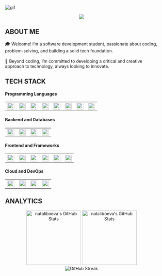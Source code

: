 ![gif](https://github.com/user-attachments/assets/10ad3ecf-e298-46cd-ab9c-f613be590f88)

<p align="center">
     <img src="https://readme-typing-svg.herokuapp.com?font=&center=true&width=380&height=45&lines=Nice+to+meet+you!" />


## ABOUT ME &nbsp;<img src="https://komarev.com/ghpvc/?username=nataliboeva&color=371D51&style=flat-square&label=Profile%20views&labelColor=FFFFFF" alt="" align="center"/></h2>🎓  Welcome! I’m a software development student, passionate about coding, problem-solving, and building a solid tech foundation.<br><br>🎯  Beyond coding, I’m committed to developing a critical and creative approach to technology, always looking to innovate.

## TECH STACK

####  Programming Languages
<table><tr>
<td><img src="https://cdn.jsdelivr.net/gh/devicons/devicon/icons/csharp/csharp-original.svg" height="22" alt="C#"></td>
<td><img src="https://img.shields.io/badge/C%23-7930B3" height="22" alt="C# badge"></td>
<td><img src="https://cdn.jsdelivr.net/gh/devicons/devicon/icons/java/java-original.svg" height="22" alt="Java"></td>
<td><img src="https://img.shields.io/badge/Java-E76F00" height="22" alt="Java badge"></td>
<td><img src="https://cdn.jsdelivr.net/gh/devicons/devicon/icons/cplusplus/cplusplus-original.svg" height="22" alt="C++"></td>
<td><img src="https://img.shields.io/badge/C++-00599C" height="22" alt="C++ badge"></td>
<td><img src="https://cdn.jsdelivr.net/gh/devicons/devicon/icons/javascript/javascript-original.svg" height="22" alt="JavaScript"></td>
<td><img src="https://img.shields.io/badge/JavaScript-F7DF1E" height="22" alt="JS badge"></td>
</tr></table>

#### Backend and Databases
<table><tr>
<td><img src="https://cdn.jsdelivr.net/gh/devicons/devicon/icons/dotnetcore/dotnetcore-original.svg" height="22" alt=".NET"></td>
<td><img src="https://img.shields.io/badge/.NET-512DA8" height="22" alt=".NET badge"></td>
<td><img src="https://cdn.jsdelivr.net/gh/devicons/devicon/icons/microsoftsqlserver/microsoftsqlserver-plain.svg" height="22" alt="SQL Server"></td>
<td><img src="https://img.shields.io/badge/Microsoft%20SQL%20Server-CC2927" height="22" alt="SQL Server badge"></td>
</tr></table>

#### Frontend and Frameworks
<table><tr>
<td><img src="https://cdn.jsdelivr.net/gh/devicons/devicon/icons/html5/html5-original.svg" height="22" alt="HTML5"></td>
<td><img src="https://img.shields.io/badge/HTML5-E34F26" height="22" alt="HTML5 badge"></td>
<td><img src="https://cdn.jsdelivr.net/gh/devicons/devicon/icons/css3/css3-original.svg" height="22" alt="CSS3"></td>
<td><img src="https://img.shields.io/badge/CSS3-1572B6" height="22" alt="CSS3 badge"></td>
<td><img src="https://cdn.jsdelivr.net/gh/devicons/devicon/icons/bootstrap/bootstrap-original.svg" height="22" alt="Bootstrap"></td>
<td><img src="https://img.shields.io/badge/Bootstrap-7952B3" height="22" alt="Bootstrap badge"></td>
</tr></table>

#### Cloud and DevOps
<table><tr>
<td><img src="https://cdn.jsdelivr.net/gh/devicons/devicon/icons/githubactions/githubactions-original.svg" height="22" alt="GitHub Actions"></td>
<td><img src="https://img.shields.io/badge/GitHub%20Actions-2088FF" height="22" alt="GHA badge"></td>
<td><img src="https://cdn.jsdelivr.net/gh/devicons/devicon/icons/jenkins/jenkins-original.svg" height="22" alt="Jenkins"></td>
<td><img src="https://img.shields.io/badge/Jenkins-D24939" height="22" alt="Jenkins badge"></td>
</tr></table>


## ANALYTICS
<div align="center">
<img  alt="nataliboeva's GitHub Stats" height="180em" src="https://awesome-github-stats.azurewebsites.net/user-stats/nataliboeva?cardType=level&theme=react&showIcons=false&preferLogin=false&Background=271D61&Border=271D61"/>  
<img height="180em" src="https://github-readme-stats.vercel.app/api/top-langs/?username=nataliboeva&theme=react&show_icons=true&hide_border=true&layout=compact&hide_title=falsee&bg_color=271D61" alt="nataliboeva's GitHub Stats" />
</div>
<div align="center">
<img src="https://github-readme-streak-stats.herokuapp.com?user=nataliboeva&theme=react&hide_border=true&border_radius=12&short_numbers=true&card_width=180&card_height=180&background=271D61&fire=react&ring=react&currStreakNum=react&currStreakLabel=react&hide_total_contributions=true&hide_longest_streak=true" alt="GitHub Streak"/>
</div>


